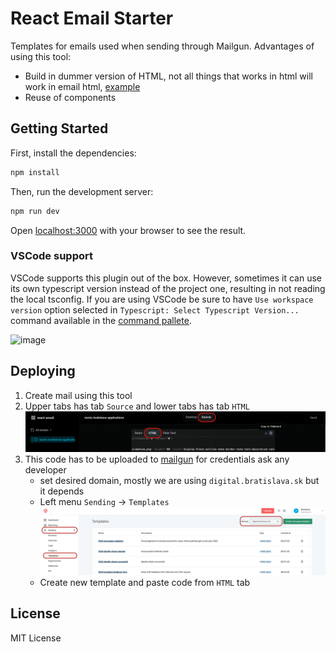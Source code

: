 # React Email Starter

Templates for emails used when sending through Mailgun.
Advantages of using this tool:

- Build in dummer version of HTML, not all things that works in html will work in email html, [example](https://blog.edmdesigner.com/html-email-padding-margin-border/)
- Reuse of components

## Getting Started

First, install the dependencies:

```sh
npm install
```

Then, run the development server:

```sh
npm run dev
```

Open [localhost:3000](http://localhost:3000) with your browser to see the result.

### VSCode support

VSCode supports this plugin out of the box. However, sometimes it can use its own typescript version instead of the project one, resulting in not reading the local tsconfig. If you are using VSCode be sure to have `Use workspace version` option selected in `Typescript: Select Typescript Version...` command available in the [command pallete](https://code.visualstudio.com/docs/getstarted/userinterface#_command-palette).

<img width="729" alt="image" src="https://user-images.githubusercontent.com/35625949/153884371-e0f488d4-05b8-4b88-93d2-1caa7e6081f7.png">

## Deploying

1. Create mail using this tool
2. Upper tabs has tab `Source` and lower tabs has tab `HTML` ![Screenshot](assets/react-email-html.png)
3. This code has to be uploaded to [mailgun](https://login.mailgun.com/login/) for credentials ask any developer
   - set desired domain, mostly we are using `digital.bratislava.sk` but it depends
   - Left menu `Sending` -> `Templates` ![Screenshot](assets/mailgun.png)
   - Create new template and paste code from `HTML` tab

## License

MIT License
